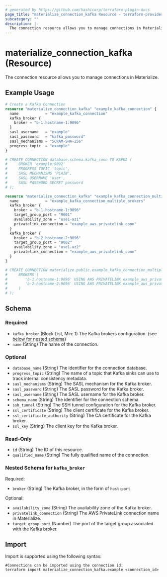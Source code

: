 ```yaml
---
# generated by https://github.com/hashicorp/terraform-plugin-docs
page_title: "materialize_connection_kafka Resource - terraform-provider-materialize"
subcategory: ""
description: |-
  The connection resource allows you to manage connections in Materialize.
---
```


# materialize_connection_kafka (Resource)

The connection resource allows you to manage connections in Materialize.

## Example Usage

```terraform
# Create a Kafka Connection
resource "materialize_connection_kafka" "example_kafka_connection" {
  name            = "example_kafka_connection"
  kafka_broker {
    broker = "b-1.hostname-1:9096"
  }
  sasl_username   = "example"
  sasl_password   = "kafka_password"
  sasl_mechanisms = "SCRAM-SHA-256"
  progress_topic  = "example"
}

# CREATE CONNECTION database.schema.kafka_conn TO KAFKA (
#     BROKER 'example:9092'
#     PROGRESS TOPIC 'topic',
#     SASL MECHANISMS 'PLAIN',
#     SASL USERNAME 'user',
#     SASL PASSWORD SECRET password
# );

resource "materialize_connection_kafka" "example_kafka_connection_multiple_brokers" {
  name            = "example_kafka_connection_multiple_brokers"
  kafka_broker {
    broker = "b-1.hostname-1:9096"
    target_group_port = "9001"
    availability_zone = "use1-az1"
    privatelink_connection = "example_aws_privatelink_conn"
  }
  kafka_broker {
    broker = "b-2.hostname-2:9096"
    target_group_port = "9002"
    availability_zone = "use1-az2"
    privatelink_connection = "example_aws_privatelink_conn"
  }
}

# CREATE CONNECTION materialize.public.example_kafka_connection_multiple_brokers TO KAFKA (
#     BROKERS (
#        'b-1.hostname-1:9096' USING AWS PRIVATELINK example_aws_privatelink_conn (PORT 9001, AVAILABILITY ZONE 'use1-az1'),
#        'b-2.hostname-2:9096' USING AWS PRIVATELINK example_aws_privatelink_conn (PORT 9002, AVAILABILITY ZONE 'use1-az2')
#     )
# );
```

<!-- schema generated by tfplugindocs -->
## Schema

### Required

- `kafka_broker` (Block List, Min: 1) The Kafka brokers configuration. (see [below for nested schema](#nestedblock--kafka_broker))
- `name` (String) The name of the connection.

### Optional

- `database_name` (String) The identifier for the connection database.
- `progress_topic` (String) The name of a topic that Kafka sinks can use to track internal consistency metadata.
- `sasl_mechanisms` (String) The SASL mechanism for the Kafka broker.
- `sasl_password` (String) The SASL password for the Kafka broker.
- `sasl_username` (String) The SASL username for the Kafka broker.
- `schema_name` (String) The identifier for the connection schema.
- `ssh_tunnel` (String) The SSH tunnel configuration for the Kafka broker.
- `ssl_certificate` (String) The client certificate for the Kafka broker.
- `ssl_certificate_authority` (String) The CA certificate for the Kafka broker.
- `ssl_key` (String) The client key for the Kafka broker.

### Read-Only

- `id` (String) The ID of this resource.
- `qualified_name` (String) The fully qualified name of the connection.

<a id="nestedblock--kafka_broker"></a>
### Nested Schema for `kafka_broker`

Required:

- `broker` (String) The Kafka broker, in the form of `host:port`.

Optional:

- `availability_zone` (String) The availability zone of the Kafka broker.
- `privatelink_connection` (String) The AWS PrivateLink connection name in Materialize.
- `target_group_port` (Number) The port of the target group associated with the Kafka broker.

## Import

Import is supported using the following syntax:

```shell
#Connections can be imported using the connection id:
terraform import materialize_connection_kafka.example <connection_id>
```
